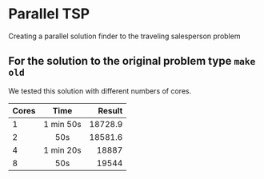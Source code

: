 # Parallel TSP
Creating a parallel solution finder to the traveling salesperson problem


## For the solution to the original problem type `make old`

We tested this solution with different numbers of cores.

| Cores        | Time           | Result |
| ------------- |:-------------:|----------:|
| 1      | 1 min 50s | 18728.9 |
| 2      | 50s | 18581.6 |
| 4 | 1 min 20s | 18887 | 
| 8 | 50s | 19544 | 
